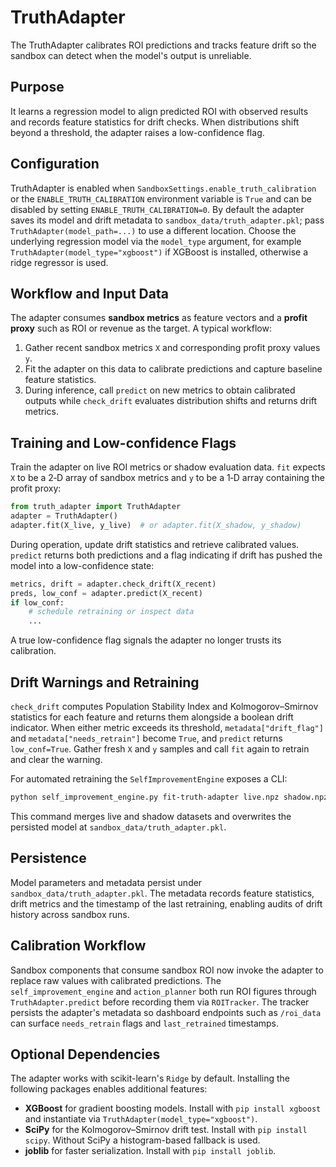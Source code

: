 # TruthAdapter

The TruthAdapter calibrates ROI predictions and tracks feature drift so the sandbox can detect when the model's output is unreliable.

## Purpose

It learns a regression model to align predicted ROI with observed results and records feature statistics for drift checks. When distributions shift beyond a threshold, the adapter raises a low-confidence flag.

## Configuration

TruthAdapter is enabled when `SandboxSettings.enable_truth_calibration` or the
`ENABLE_TRUTH_CALIBRATION` environment variable is `True` and can be disabled by
setting `ENABLE_TRUTH_CALIBRATION=0`. By default the adapter saves its model and
drift metadata to `sandbox_data/truth_adapter.pkl`; pass
`TruthAdapter(model_path=...)` to use a different location. Choose the
underlying regression model via the `model_type` argument, for example
`TruthAdapter(model_type="xgboost")` if XGBoost is installed, otherwise a ridge
regressor is used.

## Workflow and Input Data

The adapter consumes **sandbox metrics** as feature vectors and a **profit proxy** such as ROI or revenue as the target. A typical workflow:

1. Gather recent sandbox metrics `X` and corresponding profit proxy values `y`.
2. Fit the adapter on this data to calibrate predictions and capture baseline feature statistics.
3. During inference, call `predict` on new metrics to obtain calibrated outputs while `check_drift` evaluates distribution shifts and returns drift metrics.

## Training and Low-confidence Flags
Train the adapter on live ROI metrics or shadow evaluation data. `fit` expects `X` to be a 2‑D array of sandbox metrics and `y` to be a 1‑D array containing the profit proxy:

```python
from truth_adapter import TruthAdapter
adapter = TruthAdapter()
adapter.fit(X_live, y_live)  # or adapter.fit(X_shadow, y_shadow)
```

During operation, update drift statistics and retrieve calibrated values. `predict` returns both predictions and a flag indicating if drift has pushed the model into a low-confidence state:

```python
metrics, drift = adapter.check_drift(X_recent)
preds, low_conf = adapter.predict(X_recent)
if low_conf:
    # schedule retraining or inspect data
    ...
```

A true low-confidence flag signals the adapter no longer trusts its calibration.

## Drift Warnings and Retraining

`check_drift` computes Population Stability Index and Kolmogorov–Smirnov statistics for each feature and returns them alongside a boolean drift indicator. When either metric exceeds its threshold, `metadata["drift_flag"]` and `metadata["needs_retrain"]` become `True`, and `predict` returns `low_conf=True`. Gather fresh `X` and `y` samples and call `fit` again to retrain and clear the warning.

For automated retraining the `SelfImprovementEngine` exposes a CLI:

```bash
python self_improvement_engine.py fit-truth-adapter live.npz shadow.npz
```

This command merges live and shadow datasets and overwrites the persisted model
at `sandbox_data/truth_adapter.pkl`.

## Persistence

Model parameters and metadata persist under `sandbox_data/truth_adapter.pkl`. The metadata records feature statistics, drift metrics and the timestamp of the last retraining, enabling audits of drift history across sandbox runs.

## Calibration Workflow

Sandbox components that consume sandbox ROI now invoke the adapter to replace raw
values with calibrated predictions.  The `self_improvement_engine` and
`action_planner` both run ROI figures through `TruthAdapter.predict` before
recording them via `ROITracker`.  The tracker persists the adapter's metadata so
dashboard endpoints such as `/roi_data` can surface `needs_retrain` flags and
`last_retrained` timestamps.

## Optional Dependencies

The adapter works with scikit-learn's `Ridge` by default. Installing the following packages enables additional features:

- **XGBoost** for gradient boosting models. Install with `pip install xgboost` and instantiate via `TruthAdapter(model_type="xgboost")`.
- **SciPy** for the Kolmogorov–Smirnov drift test. Install with `pip install scipy`. Without SciPy a histogram-based fallback is used.
- **joblib** for faster serialization. Install with `pip install joblib`.
